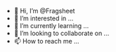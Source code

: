 - 👋 Hi, I’m @Fragsheet
- 👀 I’m interested in ...
- 🌱 I’m currently learning ...
- 💞️ I’m looking to collaborate on ...
- 📫 How to reach me ...

<!---
Fragsheet/Fragsheet is a ✨ special ✨ repository because its `README.md` (this file) appears on your GitHub profile.
You can click the Preview link to take a look at your changes.
--->
